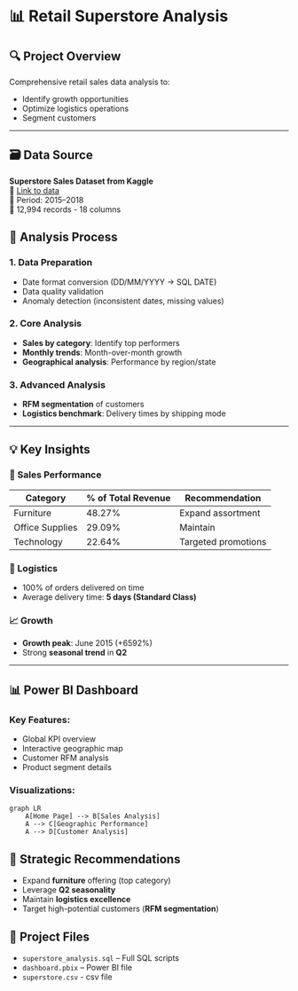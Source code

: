 # 📊 Retail Superstore Analysis

## 🔍 Project Overview
Comprehensive retail sales data analysis to:
- Identify growth opportunities  
- Optimize logistics operations  
- Segment customers  

---

## 🗃️ Data Source
**Superstore Sales Dataset from Kaggle**  
🔗 [Link to data](https://www.kaggle.com/datasets/rohitsahoo/sales-forecasting)  
📆 Period: 2015–2018  
📝 12,994 records - 18 columns  

## 🔄 Analysis Process

### 1. Data Preparation
- Date format conversion (DD/MM/YYYY → SQL DATE)  
- Data quality validation  
- Anomaly detection (inconsistent dates, missing values)  

### 2. Core Analysis
- **Sales by category**: Identify top performers  
- **Monthly trends**: Month-over-month growth  
- **Geographical analysis**: Performance by region/state  

### 3. Advanced Analysis
- **RFM segmentation** of customers  
- **Logistics benchmark**: Delivery times by shipping mode    

---

## 💡 Key Insights

### 📌 Sales Performance

| Category     | % of Total Revenue | Recommendation               |
|--------------|--------------------|------------------------------|
| Furniture     | 48.27%             | Expand assortment             |
| Office Supplies | 29.09%         | Maintain                     |
| Technology    | 22.64%            | Targeted promotions          |

### 🚚 Logistics
- 100% of orders delivered on time  
- Average delivery time: **5 days (Standard Class)**  

### 📈 Growth
- **Growth peak**: June 2015 (+6592%)  
- Strong **seasonal trend** in **Q2**  

---

## 📊 Power BI Dashboard

### Key Features:
- Global KPI overview  
- Interactive geographic map  
- Customer RFM analysis  
- Product segment details  

### Visualizations:
```mermaid
graph LR
    A[Home Page] --> B[Sales Analysis]
    A --> C[Geographic Performance]
    A --> D[Customer Analysis]
```

## 📌 Strategic Recommendations
- Expand **furniture** offering (top category)  
- Leverage **Q2 seasonality**  
- Maintain **logistics excellence**  
- Target high-potential customers (**RFM segmentation**)  


## 📂 Project Files
- `superstore_analysis.sql` – Full SQL scripts  
- `dashboard.pbix` – Power BI file  
- `superstore.csv` - csv file
